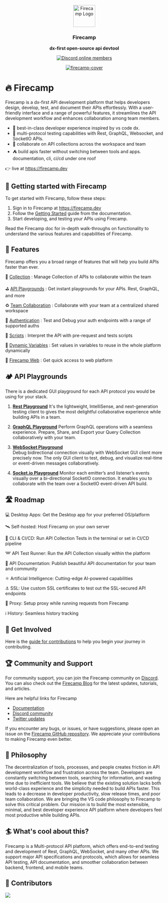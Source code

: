 <p align="center">
<a href="https://firecamp.dev">
  <img src="https://github.com/firecamp-dev/firecamp/blob/main/.github/logo.svg" alt="Firecamp Logo" width="70">
</a>
</p>

<h3 align="center"><b>Firecamp</b></h3>
<p align="center"><b>dx-first open-source api devtool</b></p>

<p align="center">
<a href="https://discord.gg/8hRaqhK">
<img alt="Discord online members" src="https://badgen.net/discord/members/8hRaqhK?color=5865F2&label=Discord&style=for-the-badge" />
</a>
</p>

<p align="center">
  <a href="https://firecamp.dev">
  <img alt ="firecamp-cover" src="https://github.com/firecamp-dev/firecamp/assets/5078921/1ef25fd3-bf97-4bd0-b440-7c1f4ef3eb22"/>
  </a>
</p>

# 🔥 Firecamp

Firecamp is a dx-first API development platform that helps developers design, develop, test, and document their APIs effortlessly. With a user-friendly interface and a range of powerful features, it streamlines the API development workflow and enhances collaboration among team members.

- 🌈  best-in-class developer experience inspired by vs code dx. <br/>
- 📡 multi-protocol testing capabilities with Rest, GraphQL, Websocket, and SocketIO APIs. <br/>
- 👐 collaborate on API collections across the workspace and team <br/>
- ⛺ build apis faster without switching between tools and apps. documentation, cli, ci/cd under one roof <br/>
  

👉 live at https://firecamp.dev


## 🚀 Getting started with Firecamp
To get started with Firecamp, follow these steps:

1. Sign in to Firecamp at https://firecamp.dev
2. Follow the [Getting Started](https://firecamp.io/docs) guide from the documentation.
3. Start developing, and testing your APIs using Firecamp.

Read the Firecamp doc for in-depth walk-throughs on functionality to understand the various features and capabilities of Firecamp. 


## 🔬 Features

Firecamp offers you a broad range of features that will help you build APIs faster than ever.

📂 [Collection](https://firecamp.io/docs/platform/collection) : 
Manage Collection of APIs to collaborate within the team <br/>

⛳ [API Playgrounds](https://firecamp.io/docs/rest/introduction) : 
Get instant playgrounds for your APIs. Rest, GraphQL, and more <br/>

♻️ [Team Collaboration](https://firecamp.io/docs/collaboration/getting-started) : 
Collaborate with your team at a centralized shared workspace <br/>

🔐 [Authentication](https://firecamp.io/docs/platform/authentication) : 
Test and Debug your auth endpoints with a range of supported auths <br/>

📠 [Scripts](https://firecamp.io/docs/platform/scripts) : 
Interpret the API with pre-request and tests scripts <br/>

🔩 [Dynamic Variables](https://firecamp.io/docs/platform/environment) : 
Set values in variables to reuse in the whole platform dynamically <br/>

📡 [Firecamp Web](https://firecamp.dev) : 
Get quick access to web platform <br/>


## 🏕️ API Playgrounds
There is a dedicated GUI playground for each API protocol you would be using for your stack.

1. [**Rest Playground**](https://firecamp.io/docs/rest/introduction) 
  It's the lightweight, IntelliSense, and next-generation testing client to gives the most delightful collaborative experience while building APIs in a team. 

2. [**GraphQL Playground**](https://firecamp.io/docs/graphql/introduction) 
  Perform GraphQL operations with a seamless experience. Prepare, Share, and Export your Query Collection collaboratively with your team.

3. [**WebSocket Playground**](https://firecamp.io/docs/websocket/introduction)  
  Debug bidirectional connection visually with WebSocket GUI client more precisely now. The only GUI client to test, debug, and visualize real-time or event-driven messages collaboratively. 
 
4. [**Socket.io Playground**](https://firecamp.io/docs/socket-io/introduction) 
  Monitor each emitter’s and listener’s events visually over a bi-directional SocketIO connection. It enables you to collaborate with the team over a SocketIO event-driven API build.
 
## 🛣️  Roadmap


💻  Desktop Apps: Get the Desktop app for your preferred OS/platform <br/>

🛰️ Self-hosted: Host Firecamp on your own server

🔁 CLI & CI/CD: Run API Collection Tests in the terminal or set in CI/CD pipeline <br/>

➿  API Test Runner:  Run the API Collection visually within the platform </br>

📄  API Documentation:  Publish beautiful API documentation for your team and community </br>

⚛️ Artificial Intelligence: Cutting-edge AI-powered capabilities </br>

⚓ SSL: Use custom SSL certificates to test out the SSL-secured API endpoints </br>

📝  Proxy: Setup proxy while running requests from Firecamp </br>

ℹ️ History: Seamless history tracking

## 📡 Get Involved 

Here is the [guide for contributions](https://github.com/firecamp-dev/firecamp/blob/main/CONTRIBUTING.md) to help you begin your journey in contributing.

## 🏆 Community and Support

For community support, you can join the Firecamp community on [Discord](https://discord.gg/8hRaqhK). You can also check out the [Firecamp Blog](https://firecamp.io/blog) for the latest updates, tutorials, and articles.

Here are helpful links for Firecamp
- [Documentation](https://firecamp.io/docs)
- [Discord community](https://discord.gg/8hRaqhK)
- [Twitter updates](https://twitter.com/FirecampDev)

If you encounter any bugs, or issues, or have suggestions, please open an issue on the [Firecamp GitHub repository](https://github.com/firecamp-dev/Firecamp). We appreciate your contributions to making Firecamp even better.

## 💭 Philosophy
The decentralization of tools, processes, and people creates friction in API development workflow and frustration across the team. Developers are constantly switching between tools, searching for information, and wasting time due to inefficient tools.
We believe that the existing solution lacks both world-class experience and the simplicity needed to build APIs faster. This leads to a decrease in developer productivity, slow release times, and poor team collaboration.
We are bringing the VS code philosophy to Firecamp to solve this critical problem. Our mission is to build the most extensible, minimal, and best developer experience API platform where developers feel most productive while building APIs.

## 🏄  What's cool about this?

Firecamp is a Multi-protocol API platform, which offers end-to-end testing and development of Rest, GraphQL, WebSocket, and many other APIs.
We support major API specifications and protocols, which allows for seamless API testing, API documentation, and smoother collaboration between backend, frontend, and mobile teams.


## 💎 Contributors

<a href="https://github.com/firecamp-dev/firecamp/graphs/contributors">
  <img src="https://contrib.rocks/image?repo=firecamp-dev/firecamp" />
</a>
